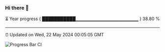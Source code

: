 ### Hi there 👋

⏳ Year progress { ███████████▁▁▁▁▁▁▁▁▁▁▁▁▁▁▁▁▁▁▁ } 38.80 %

---

⏰ Updated on Wed, 22 May 2024 00:05:05 GMT

![Progress Bar CI](https://github.com/liununu/liununu/workflows/Progress%20Bar%20CI/badge.svg)
